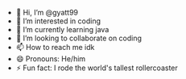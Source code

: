 - 👋 Hi, I’m @gyatt99
- 👀 I’m interested in coding
- 🌱 I’m currently learning java
- 💞️ I’m looking to collaborate on coding
- 📫 How to reach me idk
- 😄 Pronouns: He/him
- ⚡ Fun fact: I rode the world's tallest rollercoaster

<!---
gyatt99/gyatt99 is a ✨ special ✨ repository because its `README.md` (this file) appears on your GitHub profile.
You can click the Preview link to take a look at your changes.
--->
